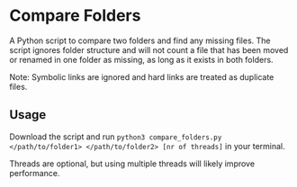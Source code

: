 # Compare Folders

A Python script to compare two folders and find any missing files. The script ignores folder structure and will not count a file that has been moved or renamed in one folder as missing, as long as it exists in both folders.

Note: Symbolic links are ignored and hard links are treated as duplicate files.

## Usage
Download the script and run `python3 compare_folders.py </path/to/folder1> </path/to/folder2> [nr of threads]` in your terminal.

Threads are optional, but using multiple threads will likely improve performance.
